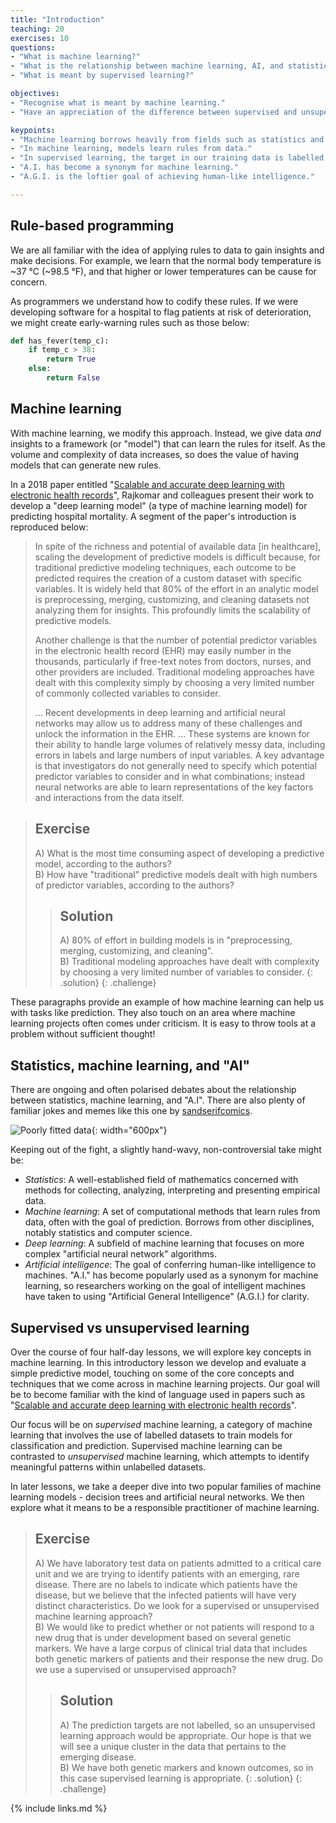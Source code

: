 ```yaml
---
title: "Introduction"
teaching: 20
exercises: 10
questions:
- "What is machine learning?"
- "What is the relationship between machine learning, AI, and statistics?"
- "What is meant by supervised learning?"

objectives:
- "Recognise what is meant by machine learning."
- "Have an appreciation of the difference between supervised and unsupervised learning."

keypoints:
- "Machine learning borrows heavily from fields such as statistics and computer science."
- "In machine learning, models learn rules from data."
- "In supervised learning, the target in our training data is labelled."
- "A.I. has become a synonym for machine learning."
- "A.G.I. is the loftier goal of achieving human-like intelligence."

---
```


## Rule-based programming

We are all familiar with the idea of applying rules to data to gain insights and make decisions. For example, we learn that the normal body temperature is ~37 °C (~98.5 °F), and that higher or lower temperatures can be cause for concern.

As programmers we understand how to codify these rules. If we were developing software for a hospital to flag patients at risk of deterioration, we might create early-warning rules such as those below:

```python
def has_fever(temp_c):
    if temp_c > 38:
        return True
    else:
        return False
```

## Machine learning

With machine learning, we modify this approach. Instead, we give data _and_ insights to a framework (or "model") that can learn the rules for itself. As the volume and complexity of data increases, so does the value of having models that can generate new rules.

In a 2018 paper entitled "[Scalable and accurate deep learning with electronic health records](https://www.nature.com/articles/s41746-018-0029-1)", Rajkomar and colleagues present their work to develop a "deep learning model" (a type of machine learning model) for predicting hospital mortality. A segment of the paper's introduction is reproduced below:

> In spite of the richness and potential of available data [in healthcare], scaling the development of predictive models is difficult because, for traditional predictive modeling techniques, each outcome to be predicted requires the creation of a custom dataset with specific variables. It is widely held that 80% of the effort in an analytic model is preprocessing, merging, customizing, and cleaning datasets not analyzing them for insights. This profoundly limits the scalability of predictive models.
> 
> Another challenge is that the number of potential predictor variables in the electronic health record (EHR) may easily number in the thousands, particularly if free-text notes from doctors, nurses, and other providers are included. Traditional modeling approaches have dealt with this complexity simply by choosing a very limited number of commonly collected variables to consider.
> 
> ... Recent developments in deep learning and artificial neural networks may allow us to address many of these challenges and unlock the information in the EHR. ... These systems are known for their ability to handle large volumes of relatively messy data, including errors in labels and large numbers of input variables. A key advantage is that investigators do not generally need to specify which potential predictor variables to consider and in what combinations; instead neural networks are able to learn representations of the key factors and interactions from the data itself.

> ## Exercise
> A) What is the most time consuming aspect of developing a predictive model, according to the authors?  
> B) How have "traditional" predictive models dealt with high numbers of predictor variables, according to the authors?  
> 
> > ## Solution
> > A) 80% of effort in building models is in "preprocessing, merging, customizing, and cleaning".  
> > B) Traditional modeling approaches have dealt with complexity by choosing a very limited number of variables to consider.
> {: .solution}
{: .challenge}

These paragraphs provide an example of how machine learning can help us with tasks like prediction. They also touch on an area where machine learning projects often comes under criticism. It is easy to throw tools at a problem without sufficient thought!

## Statistics, machine learning, and "AI"

There are ongoing and often polarised debates about the relationship between statistics, machine learning, and "A.I". There are also plenty of familiar jokes and memes like this one by [sandserifcomics](https://www.instagram.com/sandserifcomics/).

![Poorly fitted data](../fig/section1-fig2.jpeg){: width="600px"}

Keeping out of the fight, a slightly hand-wavy, non-controversial take might be:

- *Statistics*: A well-established field of mathematics concerned with methods for collecting, analyzing, interpreting and presenting empirical data.
- *Machine learning*: A set of computational methods that learn rules from data, often with the goal of prediction. Borrows from other disciplines, notably statistics and computer science.
- *Deep learning*: A subfield of machine learning that focuses on more complex "artificial neural network" algorithms.
- *Artificial intelligence*: The goal of conferring human-like intelligence to machines. "A.I." has become popularly used as a synonym for machine learning, so researchers working on the goal of intelligent machines have taken to using "Artificial General Intelligence" (A.G.I.) for clarity.

## Supervised vs unsupervised learning

Over the course of four half-day lessons, we will explore key concepts in machine learning. In this introductory lesson we develop and evaluate a simple predictive model, touching on some of the core concepts and techniques that we come across in machine learning projects. Our goal will be to become familiar with the kind of language used in papers such as "[Scalable and accurate deep learning with electronic health records](https://www.nature.com/articles/s41746-018-0029-1)".

Our focus will be on *supervised* machine learning, a category of machine learning that involves the use of labelled datasets to train models for classification and prediction. Supervised machine learning can be contrasted to *unsupervised* machine learning, which attempts to identify meaningful patterns within unlabelled datasets.

In later lessons, we take a deeper dive into two popular families of machine learning models - decision trees and artificial neural networks. We then explore what it means to be a responsible practitioner of machine learning. 

> ## Exercise
> A) We have laboratory test data on patients admitted to a critical care unit and we are trying to identify patients with an emerging, rare disease. There are no labels to indicate which patients have the disease, but we believe that the infected patients will have very distinct characteristics. Do we look for a supervised or unsupervised machine learning approach?   
> B) We would like to predict whether or not patients will respond to a new drug that is under development based on several genetic markers. We have a large corpus of clinical trial data that includes both genetic markers of patients and their response the new drug. Do we use a supervised or unsupervised approach?
> 
> > ## Solution
> > A) The prediction targets are not labelled, so an unsupervised learning approach would be appropriate. Our hope is that we will see a unique cluster in the data that pertains to the emerging disease.  
> > B) We have both genetic markers and known outcomes, so in this case supervised learning is appropriate.
> {: .solution}
{: .challenge}

{% include links.md %}